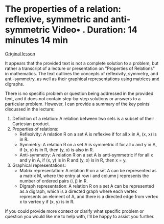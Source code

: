 # The properties of a relation: reflexive, symmetric and anti-symmetric Video• . Duration: 14 minutes 14 min

[Original lesson](https://www.coursera.org/learn/uol-discrete-mathematics/lecture/fw5TG/the-properties-of-a-relation-reflexive-symmetric-and-anti-symmetric)

It appears that the provided text is not a complete solution to a problem, but rather a transcript of a lecture or presentation on "Properties of Relations" in mathematics. The text outlines the concepts of reflexivity, symmetry, and anti-symmetry, as well as their graphical representations using matrices and digraphs.

There is no specific problem or question being addressed in the provided text, and it does not contain step-by-step solutions or answers to a particular problem. However, I can provide a summary of the key points discussed in the lecture:

1. Definition of a relation: A relation between two sets is a subset of their Cartesian product.
2. Properties of relations:
	* Reflexivity: A relation R on a set A is reflexive if for all x in A, (x, x) is in R.
	* Symmetry: A relation R on a set A is symmetric if for all x and y in A, if (x, y) is in R, then (y, x) is also in R.
	* Anti-symmetry: A relation R on a set A is anti-symmetric if for all x and y in A, if (x, y) is in R and (y, x) is in R, then x = y.
3. Graphical representations:
	* Matrix representation: A relation R on a set A can be represented as a matrix M, where the entry at row i and column j represents the number of ordered pairs (i, j) in R.
	* Digraph representation: A relation R on a set A can be represented as a digraph, which is a directed graph where each vertex represents an element of A, and there is a directed edge from vertex x to vertex y if (x, y) is in R.

If you could provide more context or clarify what specific problem or question you would like me to help with, I'll be happy to assist you further.

